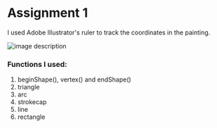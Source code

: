 # Assignment 1

I used Adobe Illustrator's ruler to track the coordinates in the painting. 

![image description](./Screenshot%202025-09-20%20at%208.00.38 PM.png)


### Functions I used:
1. beginShape(), vertex() and endShape()
2. triangle
3. arc
4. strokecap
5. line
6. rectangle

